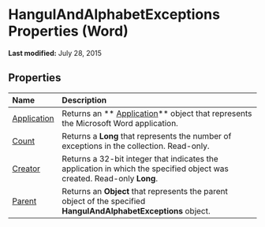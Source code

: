 
# HangulAndAlphabetExceptions Properties (Word)

 **Last modified:** July 28, 2015


## Properties



|**Name**|**Description**|
|:-----|:-----|
| [Application](bf482a64-2069-8617-ee28-7a4951260ae3.md)|Returns an  ** [Application](d1cf6f8f-4e88-bf01-93b4-90a83f79cb44.md)** object that represents the Microsoft Word application.|
| [Count](75b0a9df-0637-defe-a2ae-474eba7ade58.md)|Returns a  **Long** that represents the number of exceptions in the collection. Read-only.|
| [Creator](5d664952-732c-cb5a-66b6-01ce3572c983.md)|Returns a 32-bit integer that indicates the application in which the specified object was created. Read-only  **Long**.|
| [Parent](e075f637-75f0-2444-8366-c25812640d28.md)|Returns an  **Object** that represents the parent object of the specified **HangulAndAlphabetExceptions** object.|
